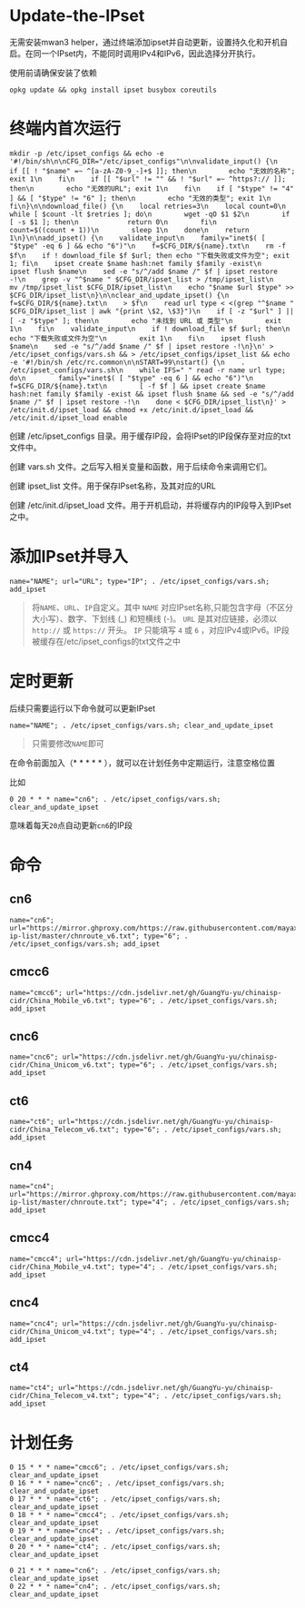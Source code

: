 # Update-the-IPset

无需安装mwan3 helper，通过终端添加ipset并自动更新，设置持久化和开机自启。在同一个IPset内，不能同时调用IPv4和IPv6，因此选择分开执行。

使用前请确保安装了依赖

```
opkg update && opkg install ipset busybox coreutils
```

# 终端内首次运行

```
mkdir -p /etc/ipset_configs && echo -e '#!/bin/sh\n\nCFG_DIR="/etc/ipset_configs"\n\nvalidate_input() {\n    if [[ ! "$name" =~ ^[a-zA-Z0-9_-]+$ ]]; then\n        echo "无效的名称"; exit 1\n    fi\n    if [[ "$url" != "" && ! "$url" =~ ^https?:// ]]; then\n        echo "无效的URL"; exit 1\n    fi\n    if [ "$type" != "4" ] && [ "$type" != "6" ]; then\n        echo "无效的类型"; exit 1\n    fi\n}\n\ndownload_file() {\n    local retries=3\n    local count=0\n    while [ $count -lt $retries ]; do\n        wget -qO $1 $2\n        if [ -s $1 ]; then\n            return 0\n        fi\n        count=$((count + 1))\n        sleep 1\n    done\n    return 1\n}\n\nadd_ipset() {\n    validate_input\n    family="inet$( [ "$type" -eq 6 ] && echo "6")"\n    f=$CFG_DIR/${name}.txt\n    rm -f $f\n    if ! download_file $f $url; then echo "下载失败或文件为空"; exit 1; fi\n    ipset create $name hash:net family $family -exist\n    ipset flush $name\n    sed -e "s/^/add $name /" $f | ipset restore -!\n    grep -v "^$name " $CFG_DIR/ipset_list > /tmp/ipset_list\n    mv /tmp/ipset_list $CFG_DIR/ipset_list\n    echo "$name $url $type" >> $CFG_DIR/ipset_list\n}\n\nclear_and_update_ipset() {\n    f=$CFG_DIR/${name}.txt\n    > $f\n    read url type < <(grep "^$name " $CFG_DIR/ipset_list | awk "{print \$2, \$3}")\n    if [ -z "$url" ] || [ -z "$type" ]; then\n        echo "未找到 URL 或 类型"\n        exit 1\n    fi\n    validate_input\n    if ! download_file $f $url; then\n        echo "下载失败或文件为空"\n        exit 1\n    fi\n    ipset flush $name\n    sed -e "s/^/add $name /" $f | ipset restore -!\n}\n' > /etc/ipset_configs/vars.sh && > /etc/ipset_configs/ipset_list && echo -e '#!/bin/sh /etc/rc.common\n\nSTART=99\nstart() {\n    . /etc/ipset_configs/vars.sh\n    while IFS=" " read -r name url type; do\n        family="inet$( [ "$type" -eq 6 ] && echo "6")"\n        f=$CFG_DIR/${name}.txt\n        [ -f $f ] && ipset create $name hash:net family $family -exist && ipset flush $name && sed -e "s/^/add $name /" $f | ipset restore -!\n    done < $CFG_DIR/ipset_list\n}' > /etc/init.d/ipset_load && chmod +x /etc/init.d/ipset_load && /etc/init.d/ipset_load enable
```

创建 /etc/ipset_configs 目录。用于缓存IP段，会将IPset的IP段保存至对应的txt文件中。

创建 vars.sh 文件。之后写入相关变量和函数，用于后续命令来调用它们。

创建 ipset_list 文件。用于保存IPset名称，及其对应的URL

创建 /etc/init.d/ipset_load 文件。用于开机启动，并将缓存内的IP段导入到IPset之中。

# 添加IPset并导入

```
name="NAME"; url="URL"; type="IP"; . /etc/ipset_configs/vars.sh; add_ipset
```

> 将`NAME`、`URL`、`IP`自定义。其中 `NAME` 对应IPset名称,只能包含字母（不区分大小写）、数字、下划线 (_) 和短横线 (-)。 `URL` 是其对应链接，必须以 `http://` 或 `https://` 开头。 `IP` 只能填写 `4` 或 `6` ，对应IPv4或IPv6。IP段被缓存在/etc/ipset_configs的txt文件之中

# 定时更新

后续只需要运行以下命令就可以更新IPset

```
name="NAME"; . /etc/ipset_configs/vars.sh; clear_and_update_ipset
```

> 只需要修改`NAME`即可

在命令前面加入（* * * * * ），就可以在计划任务中定期运行，注意空格位置

比如

```
0 20 * * * name="cn6"; . /etc/ipset_configs/vars.sh; clear_and_update_ipset
```

意味着每天`20`点自动更新`cn6`的IP段

# 命令

## cn6

```
name="cn6"; url="https://mirror.ghproxy.com/https://raw.githubusercontent.com/mayaxcn/china-ip-list/master/chnroute_v6.txt"; type="6"; . /etc/ipset_configs/vars.sh; add_ipset
```

## cmcc6

```
name="cmcc6"; url="https://cdn.jsdelivr.net/gh/GuangYu-yu/chinaisp-cidr/China_Mobile_v6.txt"; type="6"; . /etc/ipset_configs/vars.sh; add_ipset
```

## cnc6

```
name="cnc6"; url="https://cdn.jsdelivr.net/gh/GuangYu-yu/chinaisp-cidr/China_Unicom_v6.txt"; type="6"; . /etc/ipset_configs/vars.sh; add_ipset
```

## ct6

```
name="ct6"; url="https://cdn.jsdelivr.net/gh/GuangYu-yu/chinaisp-cidr/China_Telecom_v6.txt"; type="6"; . /etc/ipset_configs/vars.sh; add_ipset
```

## cn4

```
name="cn4"; url="https://mirror.ghproxy.com/https://raw.githubusercontent.com/mayaxcn/china-ip-list/master/chnroute.txt"; type="4"; . /etc/ipset_configs/vars.sh; add_ipset
```

## cmcc4

```
name="cmcc4"; url="https://cdn.jsdelivr.net/gh/GuangYu-yu/chinaisp-cidr/China_Mobile_v4.txt"; type="4"; . /etc/ipset_configs/vars.sh; add_ipset
```

## cnc4

```
name="cnc4"; url="https://cdn.jsdelivr.net/gh/GuangYu-yu/chinaisp-cidr/China_Unicom_v4.txt"; type="4"; . /etc/ipset_configs/vars.sh; add_ipset
```

## ct4

```
name="ct4"; url="https://cdn.jsdelivr.net/gh/GuangYu-yu/chinaisp-cidr/China_Telecom_v4.txt"; type="4"; . /etc/ipset_configs/vars.sh; add_ipset
```

# 计划任务

```
0 15 * * * name="cmcc6"; . /etc/ipset_configs/vars.sh; clear_and_update_ipset
0 16 * * * name="cnc6"; . /etc/ipset_configs/vars.sh; clear_and_update_ipset
0 17 * * * name="ct6"; . /etc/ipset_configs/vars.sh; clear_and_update_ipset
0 18 * * * name="cmcc4"; . /etc/ipset_configs/vars.sh; clear_and_update_ipset
0 19 * * * name="cnc4"; . /etc/ipset_configs/vars.sh; clear_and_update_ipset
0 20 * * * name="ct4"; . /etc/ipset_configs/vars.sh; clear_and_update_ipset

```

```
0 21 * * * name="cn6"; . /etc/ipset_configs/vars.sh; clear_and_update_ipset
0 22 * * * name="cn4"; . /etc/ipset_configs/vars.sh; clear_and_update_ipset

```
